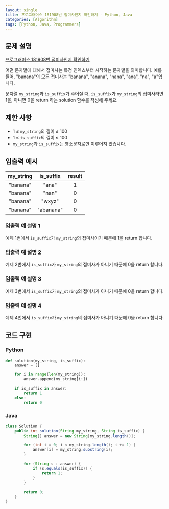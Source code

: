 ```yaml
---
layout: single
title: 프로그래머스 181908번 접미사인지 확인하기 - Python, Java
categories: [Algorithm]
tags: [Python, Java, Programmers]
---
```


## 문제 설명
[프로그래머스 181908번 접미사인지 확인하기](https://school.programmers.co.kr/learn/courses/30/lessons/181908)

어떤 문자열에 대해서 접미사는 특정 인덱스부터 시작하는 문자열을 의미합니다. 예를 들어, "banana"의 모든 접미사는 "banana", "anana", "nana", "ana", "na", "a"입니다.

문자열 `my_string`과 `is_suffix`가 주어질 때, `is_suffix`가 `my_string`의 접미사라면 1을, 아니면 0을 return 하는 solution 함수를 작성해 주세요.

## 제한 사항

* 1 ≤ `my_string`의 길이 ≤ 100
* 1 ≤ `is_suffix`의 길이 ≤ 100
* `my_string`과 `is_suffix`는 영소문자로만 이루어져 있습니다.

## 입출력 예시

| my_string | is_suffix | result |
|:---------:|:---------:|:------:|
| "banana"  |   "ana"   |   1    |
| "banana"  |   "nan"   |   0    |
| "banana"  |  "wxyz"   |   0    |
| "banana"  | "abanana" |   0    |

### 입출력 예 설명 1

예제 1번에서 `is_suffix`가 `my_string`의 접미사이기 때문에 1을 return 합니다.

### 입출력 예 설명 2

예제 2번에서 `is_suffix`가 `my_string`의 접미사가 아니기 때문에 0을 return 합니다.

### 입출력 예 설명 3

예제 3번에서 `is_suffix`가 `my_string`의 접미사가 아니기 때문에 0을 return 합니다.

### 입출력 예 설명 4

예제 4번에서 `is_suffix`가 `my_string`의 접미사가 아니기 때문에 0을 return 합니다.

## 코드 구현

### Python

```python
def solution(my_string, is_suffix):
    answer = []

    for i in range(len(my_string)):
        answer.append(my_string[i:])

    if is_suffix in answer:
        return 1
    else:
        return 0
```

### Java

```java
class Solution {
    public int solution(String my_string, String is_suffix) {
        String[] answer = new String[my_string.length()];

        for (int i = 0; i < my_string.length(); i += 1) {
            answer[i] = my_string.substring(i);
        }

        for (String s : answer) {
            if (s.equals(is_suffix)) {
                return 1;
            }
        }
        
        return 0;
    }
}
```